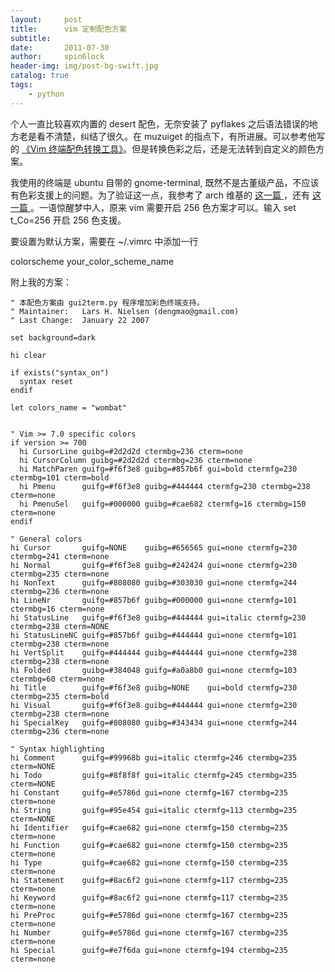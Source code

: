 ```yaml
---
layout:     post
title:      vim 定制配色方案
subtitle:   
date:       2011-07-30
author:     spin6lock
header-img: img/post-bg-swift.jpg
catalog: true
tags:
    - python
---
```

个人一直比较喜欢内置的 desert 配色，无奈安装了 pyflakes 之后语法错误的地方老是看不清楚，纠结了很久。在 muzuiget 的指点下，有所进展。可以参考他写的 [《Vim 终端配色转换工具》](http://qixinglu.com/archives/tools_for_terminal_vim_color_scheme)。但是转换色彩之后，还是无法转到自定义的颜色方案。



我使用的终端是 ubuntu 自带的 gnome-terminal, 既然不是古董级产品，不应该有色彩支援上的问题。为了验证这一点，我参考了 arch 维基的 [ 这一篇 ](https://wiki.archlinux.org/index.php/X_resources#Color_scheme_scripts)，还有 [ 这一篇 ](https://bbs.archlinux.org/viewtopic.php?id=120325)。一语惊醒梦中人，原来 vim 需要开启 256 色方案才可以。输入 set t_Co=256 开启 256 色支援。



要设置为默认方案，需要在 ~/.vimrc 中添加一行 

colorscheme your_color_scheme_name



附上我的方案：

```
" 本配色方案由 gui2term.py 程序增加彩色终端支持。
" Maintainer:	Lars H. Nielsen (dengmao@gmail.com)
" Last Change:	January 22 2007

set background=dark

hi clear

if exists("syntax_on")
  syntax reset
endif

let colors_name = "wombat"


" Vim >= 7.0 specific colors
if version >= 700
  hi CursorLine guibg=#2d2d2d ctermbg=236 cterm=none
  hi CursorColumn guibg=#2d2d2d ctermbg=236 cterm=none
  hi MatchParen guifg=#f6f3e8 guibg=#857b6f gui=bold ctermfg=230 ctermbg=101 cterm=bold
  hi Pmenu 		guifg=#f6f3e8 guibg=#444444 ctermfg=230 ctermbg=238 cterm=none
  hi PmenuSel 	guifg=#000000 guibg=#cae682 ctermfg=16 ctermbg=150 cterm=none
endif

" General colors
hi Cursor 		guifg=NONE    guibg=#656565 gui=none ctermfg=230 ctermbg=241 cterm=none
hi Normal 		guifg=#f6f3e8 guibg=#242424 gui=none ctermfg=230 ctermbg=235 cterm=none
hi NonText 		guifg=#808080 guibg=#303030 gui=none ctermfg=244 ctermbg=236 cterm=none
hi LineNr 		guifg=#857b6f guibg=#000000 gui=none ctermfg=101 ctermbg=16 cterm=none
hi StatusLine 	guifg=#f6f3e8 guibg=#444444 gui=italic ctermfg=230 ctermbg=238 cterm=NONE
hi StatusLineNC guifg=#857b6f guibg=#444444 gui=none ctermfg=101 ctermbg=238 cterm=none
hi VertSplit 	guifg=#444444 guibg=#444444 gui=none ctermfg=238 ctermbg=238 cterm=none
hi Folded 		guibg=#384048 guifg=#a0a8b0 gui=none ctermfg=103 ctermbg=60 cterm=none
hi Title		guifg=#f6f3e8 guibg=NONE	gui=bold ctermfg=230 ctermbg=235 cterm=bold
hi Visual		guifg=#f6f3e8 guibg=#444444 gui=none ctermfg=230 ctermbg=238 cterm=none
hi SpecialKey	guifg=#808080 guibg=#343434 gui=none ctermfg=244 ctermbg=236 cterm=none

" Syntax highlighting
hi Comment 		guifg=#99968b gui=italic ctermfg=246 ctermbg=235 cterm=NONE
hi Todo 		guifg=#8f8f8f gui=italic ctermfg=245 ctermbg=235 cterm=NONE
hi Constant 	guifg=#e5786d gui=none ctermfg=167 ctermbg=235 cterm=none
hi String 		guifg=#95e454 gui=italic ctermfg=113 ctermbg=235 cterm=NONE
hi Identifier 	guifg=#cae682 gui=none ctermfg=150 ctermbg=235 cterm=none
hi Function 	guifg=#cae682 gui=none ctermfg=150 ctermbg=235 cterm=none
hi Type 		guifg=#cae682 gui=none ctermfg=150 ctermbg=235 cterm=none
hi Statement 	guifg=#8ac6f2 gui=none ctermfg=117 ctermbg=235 cterm=none
hi Keyword		guifg=#8ac6f2 gui=none ctermfg=117 ctermbg=235 cterm=none
hi PreProc 		guifg=#e5786d gui=none ctermfg=167 ctermbg=235 cterm=none
hi Number		guifg=#e5786d gui=none ctermfg=167 ctermbg=235 cterm=none
hi Special		guifg=#e7f6da gui=none ctermfg=194 ctermbg=235 cterm=none

```

　　
